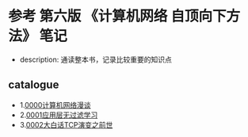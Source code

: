 # 参考 第六版 《计算机网络 自顶向下方法》 笔记

- description: 通读整本书，记录比较重要的知识点

## catalogue

- 1.[0000计算机网络漫谈]([http](https://github.com/lxhguard/computer-network-note/blob/master/0000%E8%AE%A1%E7%AE%97%E6%9C%BA%E7%BD%91%E7%BB%9C%E6%BC%AB%E8%B0%88.md))
- 2.[0001应用层无过滤学习]([http](https://github.com/lxhguard/computer-network-note/blob/master/0001%E5%BA%94%E7%94%A8%E5%B1%82%E6%97%A0%E8%BF%87%E6%BB%A4%E5%AD%A6%E4%B9%A0.md))
- 3.[0002大白话TCP演变之前世]([http](https://github.com/lxhguard/computer-network-note/blob/master/0002%E5%A4%A7%E7%99%BD%E8%AF%9DTCP%E6%BC%94%E5%8F%98%E4%B9%8B%E5%89%8D%E4%B8%96.md))